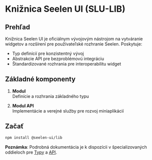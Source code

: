# **Knižnica Seelen UI (SLU-LIB)**

## Prehľad

Knižnica Seelen UI je oficiálnym vývojovým nástrojom na vytváranie widgetov a rozšírení pre používateľské rozhranie Seelen. Poskytuje:

* Typ definícií pre konzistentný vývoj
* Abstrakcie API pre bezproblémovú integráciu
* Štandardizované rozhrania pre interoperabilitu widget

## Základné komponenty

1. **Modul**\
   Definície a rozhrania základného typu

2. **Modul API**\
   Implementácie a verejné služby pre rozvoj miniaplikácií

## Začať

```bash
npm install @seelen-ui/lib
```

**Poznámka**: Podrobná dokumentácia je k dispozícii v špecializovaných oddieloch pre [Typy](./library-types) a [API](./library-api).
